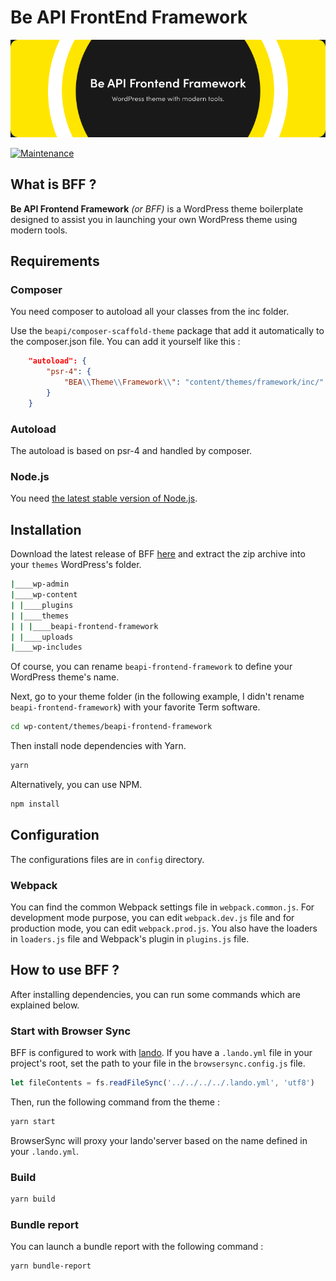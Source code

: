 # Be API FrontEnd Framework

[![Be API Github Banner](.github/banner-github.png)](https://beapi.fr)

[![Maintenance](https://img.shields.io/badge/Maintained%3F-yes-green.svg)](https://GitHub.com/Naereen/StrapDown.js/graphs/commit-activity)

## What is BFF ?

**Be API Frontend Framework** *(or BFF)*  is a WordPress theme boilerplate designed to assist you in launching your own WordPress theme using modern tools.

## Requirements

### Composer

You need composer to autoload all your classes from the inc folder.

Use the `beapi/composer-scaffold-theme` package that add it automatically to the composer.json file.
You can add it yourself like this :

```composer.json
    "autoload": {
        "psr-4": {
            "BEA\\Theme\\Framework\\": "content/themes/framework/inc/"
        }
    }
```

### Autoload

The autoload is based on psr-4 and handled by composer.

### Node.js

You need [the latest stable version of Node.js](https://nodejs.org/).

## Installation

Download the latest release of BFF [here](https://github.com/BeAPI/beapi-frontend-framework/releases) and extract the zip archive into your `themes` WordPress's folder.

```bash
|____wp-admin
|____wp-content
| |____plugins
| |____themes
| | |____beapi-frontend-framework
| |____uploads
|____wp-includes
```

Of course, you can rename `beapi-frontend-framework` to define your WordPress theme's name.

Next, go to your theme folder (in the following example, I didn't rename `beapi-frontend-framework`) with your favorite Term software.

```bash
cd wp-content/themes/beapi-frontend-framework
```

Then install node dependencies with Yarn.

```bash
yarn
```

Alternatively, you can use NPM.

```bash
npm install
```

## Configuration

The configurations files are in `config` directory.

### Webpack

You can find the common Webpack settings file in `webpack.common.js`. For development mode purpose, you can edit `webpack.dev.js` file and for production mode, you can edit `webpack.prod.js`.
You also have the loaders in `loaders.js` file and Webpack's plugin in `plugins.js` file.

## How to use BFF ?

After installing dependencies, you can run some commands which are explained below.

### Start with Browser Sync

BFF is configured to work with [lando](https://lando.dev/). If you have a `.lando.yml` file in your project's root, set the path to your file in the `browsersync.config.js` file.

```js
let fileContents = fs.readFileSync('../../../../.lando.yml', 'utf8')
```

Then, run the following command from the theme :

```bash
yarn start
```

BrowserSync will proxy your lando'server based on the name defined in your `.lando.yml`.

### Build

```bash
yarn build
```

### Bundle report

You can launch a bundle report with the following command :

```bash
yarn bundle-report
```
